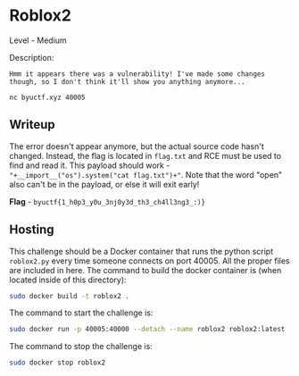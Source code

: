 # Roblox2
Level - Medium

Description:
```
Hmm it appears there was a vulnerability! I've made some changes though, so I don't think it'll show you anything anymore...

nc byuctf.xyz 40005
```

## Writeup
The error doesn't appear anymore, but the actual source code hasn't changed. Instead, the flag is located in `flag.txt` and RCE must be used to find and read it. This payload should work -  `"+__import__("os").system("cat flag.txt")+"`. Note that the word "open" also can't be in the payload, or else it will exit early!

**Flag** - `byuctf{1_h0p3_y0u_3nj0y3d_th3_ch4ll3ng3_:)}`

## Hosting
This challenge should be a Docker container that runs the python script `roblox2.py` every time someone connects on port 40005. All the proper files are included in here. The command to build the docker container is (when located inside of this directory):

```bash
sudo docker build -t roblox2 .
```

The command to start the challenge is:

```bash
sudo docker run -p 40005:40000 --detach --name roblox2 roblox2:latest
```

The command to stop the challenge is:

```bash
sudo docker stop roblox2
```